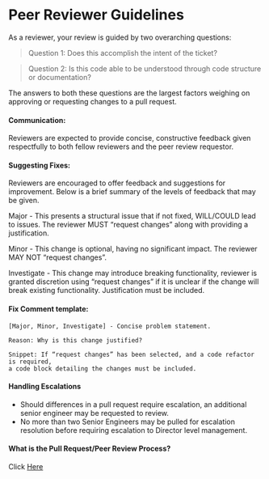 # Peer Reviewer Guidelines
As a reviewer, your review is guided by two overarching questions: 
> Question 1: Does this accomplish the intent of the ticket? 

> Question 2: Is this code able to be understood through code structure or documentation? 

The answers to both these questions are the largest factors weighing on approving or requesting changes to a pull request. 

#### Communication: 
Reviewers are expected to provide concise, constructive feedback given respectfully to both fellow reviewers and the peer review requestor.

#### Suggesting Fixes: 
Reviewers are encouraged to offer feedback and suggestions for improvement. Below is a brief summary of the levels of feedback that may be given. 

Major - This presents a structural issue that if not fixed, WILL/COULD lead to issues. The reviewer MUST “request changes” along with providing a justification. 

Minor - This change is optional, having no significant impact. The reviewer MAY NOT “request changes”. 

Investigate - This change may introduce breaking functionality, reviewer is granted discretion using “request changes” if it is unclear if the change will break existing functionality. Justification must be included. 

#### Fix Comment template: 
```
[Major, Minor, Investigate] - Concise problem statement. 

Reason: Why is this change justified?  

Snippet: If “request changes” has been selected, and a code refactor is required, 
a code block detailing the changes must be included. 
```

#### Handling Escalations
- Should differences in a pull request require escalation, an additional senior engineer may be requested to review. 
- No more than two Senior Engineers may be pulled for escalation resolution before requiring escalation to Director level management. 

#### What is the Pull Request/Peer Review Process? 
Click [Here](PULL_REQUEST_PROCESS.md)


